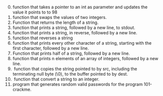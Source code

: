 0. function that takes a pointer to an int as parameter and updates the value it points to to 98
1. function that swaps the values of two integers.
2. Function that returns the length of a string.
3. function that prints a string, followed by a new line, to stdout.
4. function that prints a string, in reverse, followed by a new line.
5. function that reverses a string
6. function that prints every other character of a string, starting with the first character, followed by a new line.
7. Function that prints half of a string, followed by a new line.
8.  function that prints n elements of an array of integers, followed by a new line.
9.  function that copies the string pointed to by src, including the terminating null byte (\0), to the buffer pointed to by dest.
10.  function that convert a string to an integer.
11. program that generates random valid passwords for the program 101-crackme.

